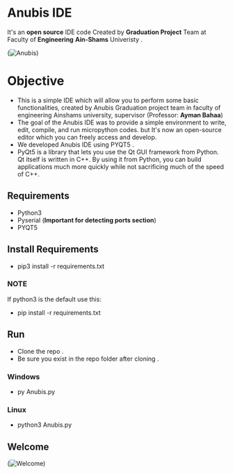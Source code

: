 # Anubis IDE
It's an **open source** IDE code Created by **Graduation Project** Team at Faculty of **Engineering** **Ain-Shams** Univeristy .  

(![Anubis](https://www13.0zz0.com/2020/07/22/02/845694578.png))

# Objective
- This is a simple IDE which will allow you to perform some basic functionalities, created by Anubis Graduation project team in faculty of engineering Ainshams university, supervisor (Professor: **Ayman Bahaa**) 
- The goal of the Anubis IDE was to provide a simple environment to write, edit, compile, and run micropython codes. but It's now an open-source editor which you can freely access and develop.
- We developed Anubis IDE using PYQT5 .
- PyQt5 is a library that lets you use the Qt GUI framework from Python. Qt itself is written in C++. By using it from Python, you can build applications much more quickly while not sacrificing much of the speed of C++.

## Requirements 
- Python3
- Pyserial (**Important for detecting ports section**)
- PYQT5

## Install Requirements 
- pip3 install -r requirements.txt
### **NOTE**
If python3 is the default use this: 
- pip install -r requirements.txt 

## Run
- Clone the repo .
- Be sure you exist in the repo folder after cloning .

### Windows
- py Anubis.py

### Linux
- python3 Anubis.py

## Welcome

(![Welcome](https://www4.0zz0.com/2020/07/22/02/133570716.png))
